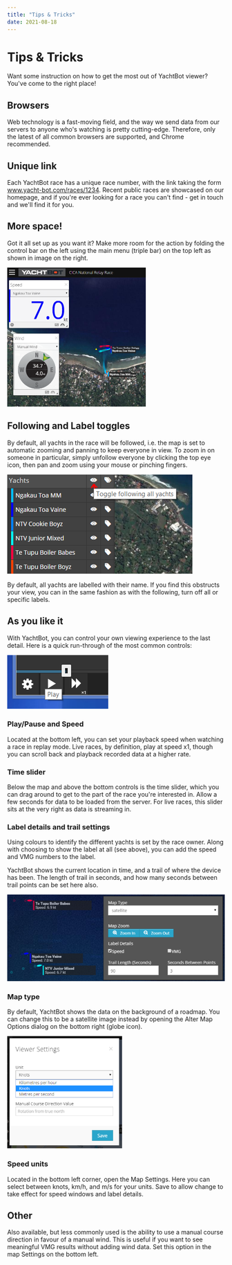```yaml
---
title: "Tips & Tricks"
date: 2021-08-18
---
```

# Tips & Tricks

Want some instruction on how to get the most out of YachtBot viewer? You've come to the right place!

  

Browsers
--------

Web technology is a fast-moving field, and the way we send data from our servers to anyone who's watching is pretty cutting-edge. Therefore, only the latest of all common browsers are supported, and Chrome recommended.

  

Unique link
-----------

Each YachtBot race has a unique race number, with the link taking the form www.yacht-bot.com/races/1234. Recent public races are showcased on our homepage, and if you're ever looking for a race you can't find - get in touch and we'll find it for you.

  

More space!
-----------

Got it all set up as you want it? Make more room for the action by folding the control bar on the left using the main menu (triple bar) on the top left as shown in image on the right.

<img src="../../../assets/images/blob1446587443209.png" alt=""  height="321px" />

  

Following and Label toggles
---------------------------

By default, all yachts in the race will be followed, i.e. the map is set to automatic zooming and panning to keep everyone in view. To zoom in on someone in particular, simply unfollow everyone by clicking the top eye icon, then pan and zoom using your mouse or pinching fingers.

  

<img src="../../../assets/images/blob1446587568880.png" alt=""  />

  

By default, all yachts are labelled with their name. If you find this obstructs your view, you can in the same fashion as with the following, turn off all or specific labels.

  

As you like it
--------------

With YachtBot, you can control your own viewing experience to the last detail. Here is a quick run-through of the most common controls:

  

<img src="../../../assets/images/blob1446586054966.png" alt="" width="234px" height="124px" />

### Play/Pause and Speed

Located at the bottom left, you can set your playback speed when watching a race in replay mode. Live races, by definition, play at speed x1, though you can scroll back and playback recorded data at a higher rate.

###   

### Time slider

Below the map and above the bottom controls is the time slider, which you can drag around to get to the part of the race you're interested in. Allow a few seconds for data to be loaded from the server. For live races, this slider sits at the very right as data is streaming in.

  

### Label details and trail settings

Using colours to identify the different yachts is set by the race owner. Along with choosing to show the label at all (see above), you can add the speed and VMG numbers to the label.

YachtBot shows the current location in time, and a trail of where the device has been. The length of trail in seconds, and how many seconds between trail points can be set here also.

  

<img src="../../../assets/images/blob1446587732556.png" alt=""  />

  

  

### Map type

By default, YachtBot shows the data on the background of a roadmap. You can change this to be a satellite image instead by opening the Alter Map Options dialog on the bottom right (globe icon). 

  

<img src="../../../assets/images/blob1446586398283.png" alt=""  height="259px" />

### Speed units

Located in the bottom left corner, open the Map Settings. Here you can select between knots, km/h, and m/s for your units. Save to allow change to take effect for speed windows and label details.

  

Other
-----

Also available, but less commonly used is the ability to use a manual course direction in favour of a manual wind. This is useful if you want to see meaningful VMG results without adding wind data. Set this option in the map Settings on the bottom left.